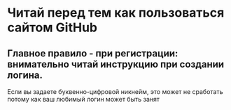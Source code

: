 # Читай перед тем как пользоваться сайтом GitHub

## Главное правило - при регистрации: внимательно читай инструкцию при создании логина.

Если вы задаете буквенно-цифровой никнейм, это может не сработать потому как ваш любимый логин может быть занят